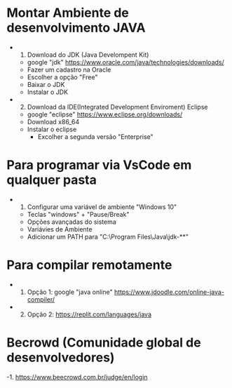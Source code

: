 # Montar Ambiente de desenvolvimento JAVA
- 1. Download do JDK (Java Develompent Kit)
    - google "jdk" https://www.oracle.com/java/technologies/downloads/
    - Fazer um cadastro na Oracle
    - Escolher a opção "Free"
    - Baixar o JDK
    - Instalar o JDK
- 2. Download da IDE(Integrated Development Enviroment) Eclipse
    - google "eclipse" https://www.eclipse.org/downloads/
    - Download x86_64
    - Instalar o eclipse
        - Excolher a segunda versão "Enterprise"
# Para programar via VsCode em qualquer pasta
- 1. Configurar uma variável de ambiente "Windows 10"
    - Teclas "windows" + "Pause/Break"
    - Opções avançadas do sistema
    - Variávies de Ambiente
    - Adicionar um PATH para "C:\Program Files\Java\jdk-**"
# Para compilar remotamente
- 1. Opção 1: google "java online" https://www.jdoodle.com/online-java-compiler/
- 2. Opção 2: https://replit.com/languages/java
# Becrowd (Comunidade global de desenvolvedores)
-1. https://www.beecrowd.com.br/judge/en/login